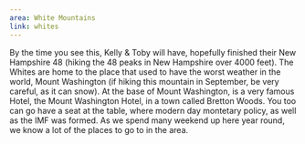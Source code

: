 ```yaml
---
area: White Mountains
link: whites
---
```

By the time you see this, Kelly & Toby will have, hopefully finished their New Hampshire 48 (hiking the 48 peaks in New Hampshire over 4000 feet).  The Whites are home to the place that used to have the worst weather in the world, Mount Washington (if hiking this mountain in September, be very careful, as it can snow).  At the base of Mount Washington, is a very famous Hotel, the Mount Washington Hotel, in a town called Bretton Woods.  You too can go have a seat at the table, where modern day montetary policy, as well as the IMF was formed.  As we spend many weekend up here year round, we know a lot of the places to go to in the area.  